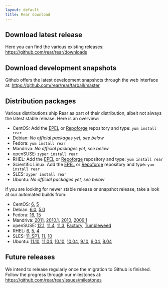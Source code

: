 ```yaml
---
layout: default
title: Rear download
---
```


## Download latest release ##
Here you can find the various existing releases:
<https://github.com/rear/rear/downloads>

## Download development snapshots ##
Github offers the latest development snapshots through the web interface at:
<https://github.com/rear/rear/tarball/master>

## Distribution packages ##
Various distributions ship Rear as part of their distribution, albeit not
always the latest stable release. Here is an overview:

 * CentOS:
   Add the [EPEL](http://apps.fedoraproject.org/packages/rear) or
   [Repoforge](http://pkgs.repoforge.org/rear/) repository and type:
   ```yum install rear```
 * Debian:
   *No official packages yet, see below*
 * Fedora:
   ```yum install rear```
 * Mandriva:
   *No official packages yet, see below*
 * openSUSE:
   ```zyper install rear```
 * RHEL:
   Add the [EPEL](http://apps.fedoraproject.org/packages/rear) or
   [Repoforge](http://pkgs.repoforge.org/rear/) repository and type:
   ```yum install rear```
 * Scientific Linux:
   Add the [EPEL](http://apps.fedoraproject.org/packages/rear) or
   [Repoforge](http://pkgs.repoforge.org/rear/) repository and type:
   ```yum install rear```
 * SLES:
   ```zyper install rear```
 * Ubuntu:
   *No official packages yet, see below*

If you are looking for newer stable release or snapshot release, take a look at
our automated builds from:

 * CentOS:
    [6](http://download.opensuse.org/repositories/home:/sschapiro/CentOS_CentOS-6/),
    [5](http://download.opensuse.org/repositories/home:/sschapiro/CentOS_5/)
 * Debian:
    [6.0](http://download.opensuse.org/repositories/home:/sschapiro/Debian_6.0/),
    [5.0](http://download.opensuse.org/repositories/home:/sschapiro/Debian_5.0/)
 * Fedora:
    [16](http://download.opensuse.org/repositories/home:/sschapiro/Fedora_16/),
    [15](http://download.opensuse.org/repositories/home:/sschapiro/Fedora_15/)
 * Mandriva:
    [2011](http://download.opensuse.org/repositories/home:/sschapiro/Mandriva_2011/),
    [2010.1](http://download.opensuse.org/repositories/home:/sschapiro/Mandriva_2010.1/),
    [2010](http://download.opensuse.org/repositories/home:/sschapiro/Mandriva_2010/),
    [2009.1](http://download.opensuse.org/repositories/home:/sschapiro/Mandriva_2009.1/)
 * openSUSE:
    [12.1](http://download.opensuse.org/repositories/home:/sschapiro/openSUSE_12.1/),
    [11.4](http://download.opensuse.org/repositories/home:/sschapiro/openSUSE_11.4/),
    [11.3](http://download.opensuse.org/repositories/home:/sschapiro/openSUSE_11.3/),
    [Factory](http://download.opensuse.org/repositories/home:/sschapiro/openSUSE_Factory/),
    [Tumbleweed](http://download.opensuse.org/repositories/home:/sschapiro/openSUSE_Tumbleweed/)
 * RHEL:
    [6](http://download.opensuse.org/repositories/home:/sschapiro/RedHat_RHEL-6/),
    [5](http://download.opensuse.org/repositories/home:/sschapiro/RHEL_5/),
    [4](http://download.opensuse.org/repositories/home:/sschapiro/RHEL_4/)
 * SLES:
    [11_SP1](http://download.opensuse.org/repositories/home:/sschapiro/SLE_11_SP1/),
    [11](http://download.opensuse.org/repositories/home:/sschapiro/SLE_11/),
    [10](http://download.opensuse.org/repositories/home:/sschapiro/SLE_10/)
 * Ubuntu:
    [11.10](http://download.opensuse.org/repositories/home:/sschapiro/xUbuntu_11.10/),
    [11.04](http://download.opensuse.org/repositories/home:/sschapiro/xUbuntu_11.04/),
    [10.10](http://download.opensuse.org/repositories/home:/sschapiro/xUbuntu_10.10/),
    [10.04](http://download.opensuse.org/repositories/home:/sschapiro/xUbuntu_10.04/),
    [9.10](http://download.opensuse.org/repositories/home:/sschapiro/xUbuntu_9.10/),
    [9.04](http://download.opensuse.org/repositories/home:/sschapiro/xUbuntu_9.04/),
    [8.04](http://download.opensuse.org/repositories/home:/sschapiro/xUbuntu_8.04/)


## Future releases
We intend to release regularly once the migration to Github is finished.
Follow the progress through our milestones at: 
<https://github.com/rear/rear/issues/milestones>
